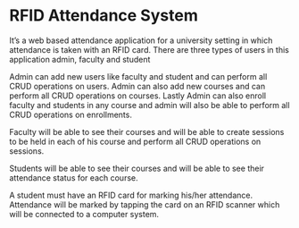 # RFID Attendance System
It’s a web based attendance application for a university setting in which attendance is taken with an RFID card. There are three types of users in this application admin, faculty and student

Admin can add new users like faculty and student and can perform all CRUD operations on users. Admin can also add new courses and can perform all CRUD operations on courses. Lastly Admin can also enroll faculty and students in any course and admin will also be able to perform all CRUD operations on enrollments.

Faculty will be able to see their courses and will be able to create sessions to be held in each of his course and perform all CRUD operations on sessions.

Students will be able to see their courses and will be able to see their attendance status for each course.

A student must have an RFID card for marking his/her attendance. Attendance will be marked by tapping the card on an RFID scanner which will be connected to a computer system.


